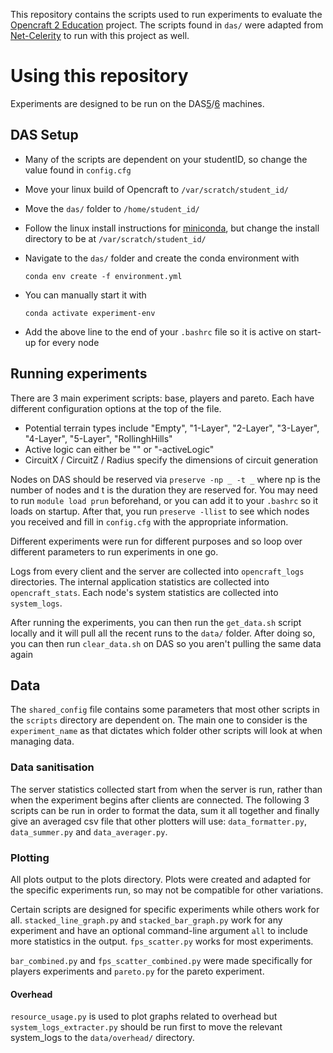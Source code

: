 This repository contains the scripts used to run experiments to evaluate the [Opencraft 2 Education](https://github.com/ZainMunir/Opencraft-2-Education) project. The scripts found in `das/` were adapted from [Net-Celerity](https://github.com/atlarge-research/Net-Celerity) to run with this project as well.

# Using this repository
Experiments are designed to be run on the DAS[5](https://cs.vu.nl/das5/home.shtml)/[6](https://www.cs.vu.nl/das/) machines. 

## DAS Setup
- Many of the scripts are dependent on your studentID, so change the value found in `config.cfg`
- Move your linux build of Opencraft to `/var/scratch/student_id/`
- Move the `das/` folder to `/home/student_id/`
- Follow the linux install instructions for [miniconda](https://docs.anaconda.com/miniconda/), but change the install directory to be at `/var/scratch/student_id/`
- Navigate to the `das/` folder and create the conda environment with
    
    `conda env create -f environment.yml`
- You can manually start it with 

    `conda activate experiment-env`

- Add the above line to the end of your `.bashrc` file so it is active on start-up for every node

## Running experiments
There are 3 main experiment scripts: base, players and pareto. Each have different configuration options at the top of the file.
- Potential terrain types include "Empty", "1-Layer", "2-Layer", "3-Layer", "4-Layer", "5-Layer", "RollinghHills"
- Active logic can either be "" or "-activeLogic"
- CircuitX / CircuitZ / Radius specify the dimensions of circuit generation

Nodes on DAS should be reserved via `preserve -np _ -t _` where np is the number of nodes and t is the duration they are reserved for. You may need to run `module load prun` beforehand, or you can add it to your `.bashrc` so it loads on startup. After that, you run `preserve -llist` to see which nodes you received and fill in `config.cfg` with the appropriate information.

Different experiments were run for different purposes and so loop over different parameters to run experiments in one go.

Logs from every client and the server are collected into `opencraft_logs` directories. The internal application statistics are collected into `opencraft_stats`. Each node's system statistics are collected into `system_logs`.

After running the experiments, you can then run the `get_data.sh` script locally and it will pull all the recent runs to the `data/` folder. After doing so, you can then run `clear_data.sh` on DAS so you aren't pulling the same data again

## Data
The `shared_config` file contains some parameters that most other scripts in the `scripts` directory are dependent on. The main one to consider is the `experiment_name` as that dictates which folder other scripts will look at when managing data.
### Data sanitisation
The server statistics collected start from when the server is run, rather than when the experiment begins after clients are connected. The following 3 scripts can be run in order to format the data, sum it all together and finally give an averaged csv file that other plotters will use: `data_formatter.py`, `data_summer.py` and `data_averager.py`. 
### Plotting
All plots output to the plots directory. Plots were created and adapted for the specific experiments run, so may not be compatible for other variations.

Certain scripts are designed for specific experiments while others work for all. `stacked_line_graph.py` and `stacked_bar_graph.py` work for any experiment and have an optional command-line argument `all` to include more statistics in the output. `fps_scatter.py` works for most experiments.

`bar_combined.py` and `fps_scatter_combined.py` were made specifically for players experiments and `pareto.py` for the pareto experiment.

#### Overhead
`resource_usage.py` is used to plot graphs related to overhead but `system_logs_extracter.py` should be run first to move the relevant system_logs to the `data/overhead/` directory.

